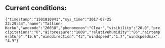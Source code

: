## Current conditions: 
 ``` {"timestamp":"1501010941","sys_time":"2017-07-25 22:29:44","name":"Tallinn-Harku","wmocode":"26038","phenomenon":"Clear","visibility":"20.0","precipitations":"0","airpressure":"1009","relativehumidity":"86","airtemperature":"15.6","winddirection":"43","windspeed":"1.7","windspeedmax":"4.9"} ```
